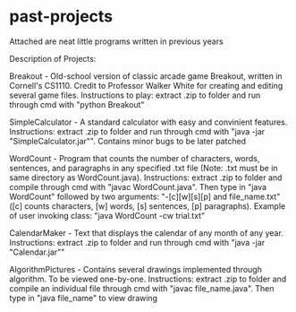 # past-projects
Attached are neat little programs written in previous years

Description of Projects:

Breakout - Old-school version of classic arcade game Breakout, written in Cornell's CS1110. Credit to Professor Walker White for creating and editing several game files. Instructions to play: extract .zip to folder and run through cmd with "python Breakout"

SimpleCalculator - A standard calculator with easy and convinient features. Instructions: extract .zip to folder and run through cmd with "java -jar "SimpleCalculator.jar"". Contains minor bugs to be later patched

WordCount - Program that counts the number of characters, words, sentences, and paragraphs in any specified .txt file (Note: .txt must be in same directory as WordCount.java). Instructions: extract .zip to folder and compile through cmd with "javac WordCount.java". Then type in "java WordCount" followed by two arguments: "-[c][w][s][p] and file_name.txt" ([c] counts characters, [w] words, [s] sentences, [p] paragraphs). Example of user invoking class: "java WordCount -cw trial.txt"

CalendarMaker - Text that displays the calendar of any month of any year. Instructions: extract .zip to folder and run through cmd with "java -jar "Calendar.jar""
 
AlgorithmPictures - Contains several drawings implemented through algorithm. To be viewed one-by-one. Instructions: extract .zip to folder and compile an individual file through cmd with "javac file_name.java". Then type in "java file_name" to view drawing
